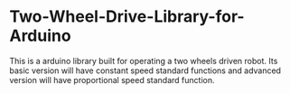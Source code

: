 Two-Wheel-Drive-Library-for-Arduino
===================================

This is a arduino library built for operating a two wheels driven robot. Its basic version will have constant speed standard functions and advanced version will have proportional speed standard function.
